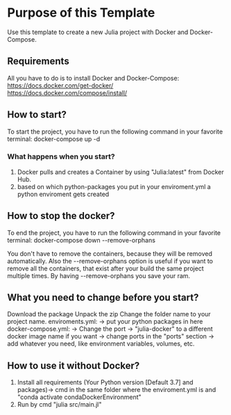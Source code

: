 # Purpose of this Template
Use this template to create a new Julia project with Docker and Docker-Compose.


## Requirements
All you have to do is to install Docker and Docker-Compose:
    https://docs.docker.com/get-docker/
    https://docs.docker.com/compose/install/

## How to start?
To start the project, you have to run the following command in your favorite terminal:
    docker-compose up -d

### What happens when you start?
1. Docker pulls and creates a Container by using "Julia:latest" from Docker Hub.
2. based on which python-packages you put in your enviroment.yml a python enviroment gets created

## How to stop the docker?
To end the project, you have to run the following command in your favorite terminal:
    docker-compose down --remove-orphans

You don't have to remove the containers, because they will be removed automatically. Also the --remove-orphans option is useful if you want to remove all the containers, that exist after your build the same project multiple times. By having --remove-orphans you save your ram. 

## What you need to change before you start?
Download the package
Unpack the zip
Change the folder name to your project name.
enviroments.yml:
-> put your python packages in here
docker-compose.yml:
-> Change the port
-> "julia-docker" to a different docker image name if you want
-> change ports in the "ports" section
-> add whatever you need, like environment variables, volumes, etc.

## How to use it without Docker?
1. Install all requirements (Your Python version [Default 3.7] and packages)-> cmd in the same folder where the enviroment.yml is and "conda activate condaDockerEnvironment"
2. Run by cmd "julia src/main.jl"